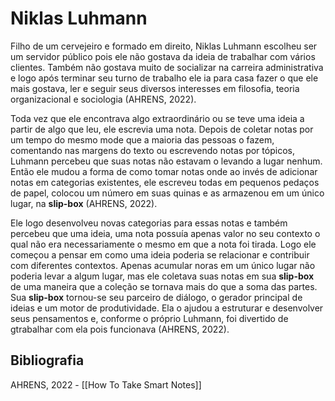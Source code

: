 # Niklas Luhmann

Filho de um cervejeiro e formado em direito, Niklas Luhmann escolheu ser um servidor público pois ele não gostava da ideia de trabalhar com vários clientes. Também não gostava muito de socializar na carreira administrativa e logo após terminar seu turno de trabalho ele ia para casa fazer o que ele mais gostava, ler e seguir seus diversos interesses em filosofia, teoria organizacional e sociologia (AHRENS, 2022).

Toda vez que ele encontrava algo extraordinário ou se teve uma ideia a partir de algo que leu, ele escrevia uma nota. Depois de coletar notas por um tempo do mesmo mode que a maioria das pessoas o fazem, comentando nas margens do texto ou escrevendo notas por tópicos, Luhmann percebeu que suas notas não estavam o levando a lugar nenhum. Então ele mudou a forma de como tomar notas onde ao invés de adicionar notas em categorias existentes, ele escreveu todas em pequenos pedaços de papel, colocou um número em suas quinas e as armazenou em um único lugar, na **slip-box** (AHRENS, 2022).

Ele logo desenvolveu novas categorias para essas notas e também percebeu que uma ideia, uma nota possuía apenas valor no seu contexto o qual não era necessariamente o mesmo em que a nota foi tirada. Logo ele começou a pensar em como uma ideia poderia se relacionar e contribuir com diferentes contextos. Apenas acumular noras em um único lugar não poderia levar a algum lugar, mas ele coletava suas notas em sua **slip-box** de uma maneira que a coleção se tornava mais do que a soma das partes. Sua **slip-box** tornou-se seu parceiro de diálogo, o gerador principal de ideias e um motor de produtividade. Ela o ajudou a estruturar e desenvolver seus pensamentos e, conforme o próprio Luhmann, foi divertido de gtrabalhar com ela pois funcionava (AHRENS, 2022).

## Bibliografia

 AHRENS, 2022 - [[How To Take Smart Notes]]

